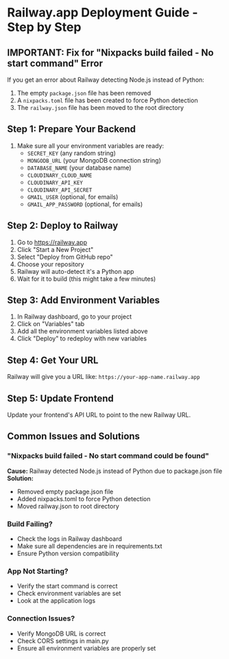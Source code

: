 # Railway.app Deployment Guide - Step by Step

## IMPORTANT: Fix for "Nixpacks build failed - No start command" Error

If you get an error about Railway detecting Node.js instead of Python:
1. The empty `package.json` file has been removed
2. A `nixpacks.toml` file has been created to force Python detection
3. The `railway.json` file has been moved to the root directory

## Step 1: Prepare Your Backend

1. Make sure all your environment variables are ready:
   - `SECRET_KEY` (any random string)
   - `MONGODB_URL` (your MongoDB connection string)
   - `DATABASE_NAME` (your database name)
   - `CLOUDINARY_CLOUD_NAME`
   - `CLOUDINARY_API_KEY`
   - `CLOUDINARY_API_SECRET`
   - `GMAIL_USER` (optional, for emails)
   - `GMAIL_APP_PASSWORD` (optional, for emails)

## Step 2: Deploy to Railway

1. Go to https://railway.app
2. Click "Start a New Project"
3. Select "Deploy from GitHub repo"
4. Choose your repository
5. Railway will auto-detect it's a Python app
6. Wait for it to build (this might take a few minutes)

## Step 3: Add Environment Variables

1. In Railway dashboard, go to your project
2. Click on "Variables" tab
3. Add all the environment variables listed above
4. Click "Deploy" to redeploy with new variables

## Step 4: Get Your URL

Railway will give you a URL like: `https://your-app-name.railway.app`

## Step 5: Update Frontend

Update your frontend's API URL to point to the new Railway URL.

## Common Issues and Solutions

### "Nixpacks build failed - No start command could be found"
**Cause:** Railway detected Node.js instead of Python due to package.json file
**Solution:** 
- Removed empty package.json file
- Added nixpacks.toml to force Python detection
- Moved railway.json to root directory

### Build Failing?
- Check the logs in Railway dashboard
- Make sure all dependencies are in requirements.txt
- Ensure Python version compatibility

### App Not Starting?
- Verify the start command is correct
- Check environment variables are set
- Look at the application logs

### Connection Issues?
- Verify MongoDB URL is correct
- Check CORS settings in main.py
- Ensure all environment variables are properly set
